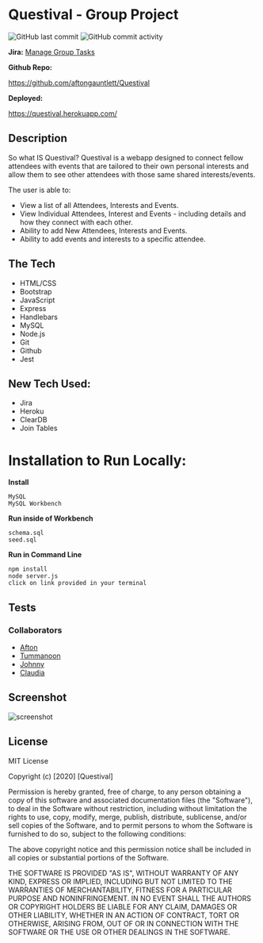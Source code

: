 # Questival - Group Project

![GitHub last commit](https://img.shields.io/github/last-commit/aftongauntlett/questival)
![GitHub commit activity](https://img.shields.io/github/commit-activity/m/aftongauntlett/questival)

**Jira:** [Manage Group Tasks](https://kmtc.atlassian.net/secure/RapidBoard.jspa?rapidView=2&projectKey=QA&selectedIssue=QA-90&atlOrigin=eyJpIjoiYzJiZDlkODk0NDY5NDJiNmE2ZGIyNDI5ZTQ1ZTY2NGMiLCJwIjoiaiJ9)

**Github Repo:**

 https://github.com/aftongauntlett/Questival

**Deployed:**

https://questival.herokuapp.com/

## Description

So what IS Questival? Questival is a webapp designed to connect fellow attendees with events that are tailored to their own personal interests and allow them to see other attendees with those same shared interests/events.

The user is able to:

* View a list of all Attendees, Interests and Events.
* View Individual Attendees, Interest and Events - including details and how they connect with each other.
* Ability to add New Attendees, Interests and Events.
* Ability to add events and interests to a specific attendee.


## The Tech
* HTML/CSS
* Bootstrap
* JavaScript
* Express
* Handlebars
* MySQL
* Node.js
* Git
* Github
* Jest

## New Tech Used:
* Jira
* Heroku
* ClearDB
* Join Tables

# Installation to Run Locally:

**Install**

```
MySQL
MySQL Workbench
``` 

**Run inside of Workbench**

```
schema.sql 
seed.sql
``` 

**Run in Command Line**

```
npm install 
node server.js
click on link provided in your terminal
``` 

## Tests
<!-- Jest info here -->

### Collaborators
* [Afton](https://github.com/aftongauntlett) 
* [Tummanoon](https://github.com/tummanoon77) 
* [Johnny](https://github.com/JuncongLiang) 
* [Claudia](https://github.com/claudialoves)

## Screenshot
![screenshot](https://i.imgur.com/MEsBOc0.jpg)




## License

MIT License

Copyright (c) [2020] [Questival]

Permission is hereby granted, free of charge, to any person obtaining a copy
of this software and associated documentation files (the "Software"), to deal
in the Software without restriction, including without limitation the rights
to use, copy, modify, merge, publish, distribute, sublicense, and/or sell
copies of the Software, and to permit persons to whom the Software is
furnished to do so, subject to the following conditions:

The above copyright notice and this permission notice shall be included in all
copies or substantial portions of the Software.

THE SOFTWARE IS PROVIDED "AS IS", WITHOUT WARRANTY OF ANY KIND, EXPRESS OR
IMPLIED, INCLUDING BUT NOT LIMITED TO THE WARRANTIES OF MERCHANTABILITY,
FITNESS FOR A PARTICULAR PURPOSE AND NONINFRINGEMENT. IN NO EVENT SHALL THE
AUTHORS OR COPYRIGHT HOLDERS BE LIABLE FOR ANY CLAIM, DAMAGES OR OTHER
LIABILITY, WHETHER IN AN ACTION OF CONTRACT, TORT OR OTHERWISE, ARISING FROM,
OUT OF OR IN CONNECTION WITH THE SOFTWARE OR THE USE OR OTHER DEALINGS IN THE
SOFTWARE.




